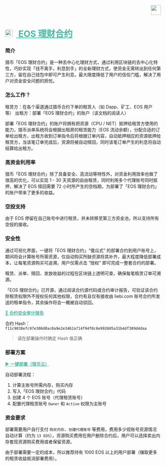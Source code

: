 <div align="right">
    <img src="https://cdn.liebi.com/resource/logo.png" height="32px" />
</div>
<div align="left" >
    <a href="https://cloud.liebi.com" style="color:#46B9A3;">
        <h1>
            <img src="https://cdn.liebi.com/resource/title.png" height="24px" style="margin-right:12px;"/>
            EOS 理财合约
        </h1>
    </a>
</div>


### 简介
猎币「EOS 理财合约」是一种去中心化理财方式，通过利用区块链的去中心化特性，巧妙实现「钱不离手，利息到手」的全新理财方式，使资金无需转出到任何第三方，留在自己钱包中即可产生利息。最大限度降低了用户的信任门槛，解决了用户对资金安全问题的担忧。

### 怎么工作？
租赁方：在各个渠道通过猎币合约下单的租赁人（如 Dapp、矿工、EOS 用户等）
出租方：部署「EOS 理财合约」的账户（该文档的阅读人）

部署「EOS 理财合约」的账户将拥有把资源（CPU / NET）抵押给租赁方使用的能力，猎币派单系统将会根据出租房的租赁能力（EOS 流动余额），分配合适的订单给出租方，出租方收到订单指令后将根据订单内容，自动抵押相应的资源抵押给租赁方，当该笔订单完成后，资源将被自动赎回，同时该笔订单产生的利息将自动结算给出租方。

### 高资金利用率
猎币「EOS 理财合约」除了具备安全、高流动等特性外，对资金利用效率也做了很高的优化，可以实现 1 - 30 天资源的自由租赁，同时利用多个代理账号同时抵押，解决了 EOS 赎回需要 72 小时所产生的空档期，为部署了「EOS 理财合约」的账户带来了更多的收益。

### 空投支持
由于 EOS 停留在自己账号中进行租赁，并未转移至第三方资金池，所以支持所有空投的接收。

### 安全性
通过可视化界面，一键将「EOS 理财合约」“傻瓜式” 的部署合约到用户账号上，期间将会计算账号所需资源，仅自动购买所缺资源将其补齐，最大程度降低部署成本，让每笔资源购买可追溯，用户仅需点击 “授权” 即可完成一整套合约的部署。

租赁、派单、赎回、发放收益的过程在区块链上透明可查，确保每笔租赁订单可溯源。

「EOS 理财合约」已开源，通过阅读合约源代码或合约审计报告，可验证该合约除租赁权限外不授权任何其他权限，合约有且仅有接收由 liebi.com 账号合约所发送的租单指令，其余操作将会⼀概被⾃动驳回。

<a href="https://cdn.liebi.com/resource/liebi-contract-audit-report_v1_0.pdf" style="color:#46B9A3">📃 <b>合约安全审计报告</b></a>

合约 Hash：`f11c9038efc97e308d0ac0a9e2e3462a714f94f0c8e992605a31b4df389d4daa`
> 请在部署操作时确定 Hash 值正确

### 部署方案
<a href="https://cloud.liebi.com" style="color:#46B9A3">▶️ <b>一键部署（猎币云）</b></a>

自动部署流程：
1. 计算主账号所需内存，购买内存
2. 写入「EOS 理财合约」代码
3. 创建 4 个 EOS 账号（代理租赁账号）
4. 配置代理租赁账号 `Owner` 和 `Active` 权限为主账号

### 资金要求
部署需要用户自行支付 `购买内存`、`创建代理账号` 等费用，费用多少视账号资源情况自动计算（约为 `13 EOS`），资源购买费用在用户删除合约后，用户可以选择卖出内存套现资源购买费用或者保留资源。

由于部署需要一定的成本，所以推荐持有 1000 EOS 以上的用户部署（赚取更多的租赁收益抵消部署费用）。